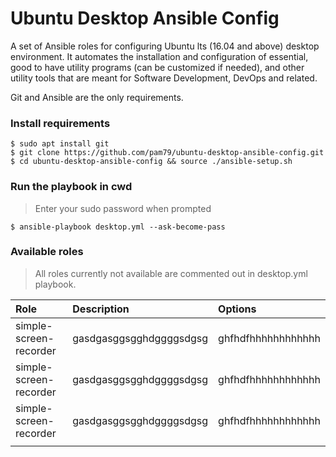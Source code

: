 # Ubuntu Desktop Ansible Config
A set of Ansible roles for configuring Ubuntu lts (16.04 and above) desktop environment. It automates the installation and configuration of essential, good to have utility programs (can be customized if needed), and other utility tools that are meant for Software Development, DevOps and related.                                              

Git and Ansible are the only requirements.

### Install requirements
    $ sudo apt install git
    $ git clone https://github.com/pam79/ubuntu-desktop-ansible-config.git
    $ cd ubuntu-desktop-ansible-config && source ./ansible-setup.sh

### Run the playbook in cwd
>Enter your sudo password when prompted

    $ ansible-playbook desktop.yml --ask-become-pass

### Available roles
>All roles currently not available are commented out in desktop.yml playbook.


| Role                   | Description               | Options             |
| :--------------------- | :------------------------ | :------------------ |
| simple-screen-recorder | gasdgasggsgghdggggsdgsg   | ghfhdfhhhhhhhhhhhh  |
| simple-screen-recorder | gasdgasggsgghdggggsdgsg   | ghfhdfhhhhhhhhhhhh  |
| simple-screen-recorder | gasdgasggsgghdggggsdgsg   | ghfhdfhhhhhhhhhhhh  |
|                        |                           |                     |




